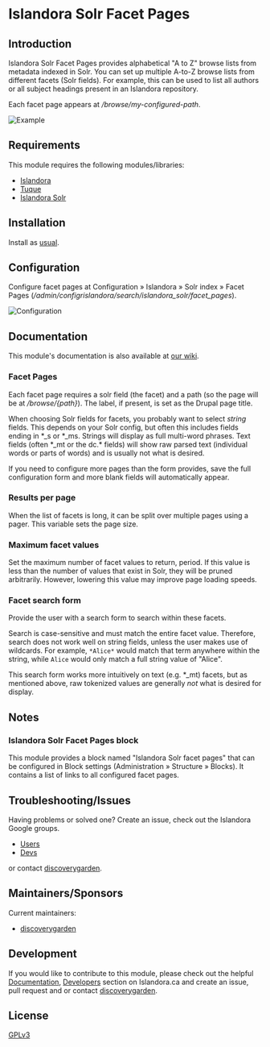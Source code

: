 # Islandora Solr Facet Pages

## Introduction

Islandora Solr Facet Pages provides alphabetical "A to Z" browse lists from metadata indexed in Solr. You can set up multiple A-to-Z browse lists from different facets (Solr fields). For example, this can be used to list all authors or all subject headings present in an Islandora repository.

Each facet page appears at _/browse/my-configured-path_.

![Example](docs/solr-facet-page-example.png)

## Requirements

This module requires the following modules/libraries:

* [Islandora](https://github.com/discoverygarden/islandora)
* [Tuque](https://github.com/islandora/tuque)
* [Islandora Solr](https://github.com/discoverygarden/islandora_solr)

## Installation

Install as
[usual](https://www.drupal.org/docs/8/extending-drupal-8/installing-drupal-8-modules).

## Configuration

Configure facet pages at Configuration » Islandora » Solr index » Facet Pages (_/admin/configrislandora/search/islandora_solr/facet_pages_).

![Configuration](https://user-images.githubusercontent.com/1943338/32705823-6998d8f8-c7ee-11e7-8238-c801f56cffb7.png)

## Documentation

This module's documentation is also available at [our wiki](https://wiki.duraspace.org/display/ISLANDORA/Islandora+Solr+Facet+Pages).


### Facet Pages

Each facet page requires a solr field (the facet) and a path (so the page will be at _/browse/{path}_). The label, if present, is set as the Drupal page title.

When choosing Solr fields for facets, you probably want to select _string_ fields. This depends on your Solr config, but often this includes fields ending in \*_s or \*_ms. Strings  will display as full multi-word phrases. Text fields (often \*_mt or the dc.* fields) will show raw parsed text (individual words or parts of words) and is usually not what is desired.

If you need to configure more pages than the form provides, save the full configuration form and more blank fields will automatically appear.

### Results per page

When the list of facets is long, it can be split over multiple pages using a pager. This variable sets the page size.

### Maximum facet values

Set the maximum number of facet values to return, period. If this value is less than the number of values that exist in Solr, they will be pruned arbitrarily. However, lowering this value may improve page loading speeds.

### Facet search form

Provide the user with a search form to search within these facets.

Search is case-sensitive and must match the entire facet value. Therefore, search does not work well on string fields, unless the user makes use of wildcards. For example, `*Alice*` would  match that term anywhere within the string, while `Alice` would only match a full string value of "Alice".

This search form works more intuitively on text (e.g. *_mt) facets, but as mentioned above, raw tokenized values are generally _not_ what is desired for display.


## Notes

### Islandora Solr Facet Pages block

This module provides a block named "Islandora Solr facet pages" that can be configured in Block settings (Administration » Structure » Blocks). It contains a list of links to all configured facet pages.

## Troubleshooting/Issues

Having problems or solved one? Create an issue, check out the Islandora Google
groups.

* [Users](https://groups.google.com/forum/?hl=en&fromgroups#!forum/islandora)
* [Devs](https://groups.google.com/forum/?hl=en&fromgroups#!forum/islandora-dev)

or contact [discoverygarden](http://support.discoverygarden.ca).

## Maintainers/Sponsors

Current maintainers:

* [discoverygarden](http://www.discoverygarden.ca)

## Development

If you would like to contribute to this module, please check out the helpful
[Documentation](https://github.com/Islandora/islandora/wiki#wiki-documentation-for-developers),
[Developers](http://islandora.ca/developers) section on Islandora.ca and create
an issue, pull request and or contact
[discoverygarden](http://support.discoverygarden.ca).

## License

[GPLv3](http://www.gnu.org/licenses/gpl-3.0.txt)

